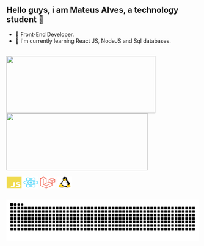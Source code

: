 ## Hello guys, i am Mateus Alves, a technology student 👋

- 🔭 Front-End Developer.
- 🌱 I'm currently learning React JS, NodeJS and Sql databases.

<div><br>
  <a href="https://github.com/anuraghazra/github-readme-stats">
    <img height="150" width="390" align="center" src="https://github-readme-streak-stats.herokuapp.com/?user=mateus124&layout=compact&langs_count=7&theme=midnight-purple"/>
  </a>
  <a href="https://github.com/anuraghazra/github-readme-stats">
    <img height="150" width="370" align="center" src="https://github-readme-stats.vercel.app/api?username=mateus124&show_icons=true&hide_title=true&rank_icon=github&theme=midnight-purple"/>
  </a>
</div>


<div style="display: inline_block"><br>
  <img align="center" alt="Mateus-Js" height="30" width="40" src="https://raw.githubusercontent.com/devicons/devicon/master/icons/javascript/javascript-plain.svg">
  <img align="center" alt="Mateus-ReactJS" height="30" width="40" src="https://raw.githubusercontent.com/devicons/devicon/6910f0503efdd315c8f9b858234310c06e04d9c0/icons/react/react-original.svg">
  <img align="center" alt="Mateus-LaravelPHP" height="30" width="40" src="https://raw.githubusercontent.com/devicons/devicon/master/icons/laravel/laravel-original.svg">
  <img align="center" alt="Mateus-Linux ubuntu" height="30" width="40" src="https://raw.githubusercontent.com/devicons/devicon/6910f0503efdd315c8f9b858234310c06e04d9c0/icons/linux/linux-original.svg">
</div>

##

![snake gif](https://github.com/mateus124/mateus124/blob/output/github-contribution-grid-snake.svg)
